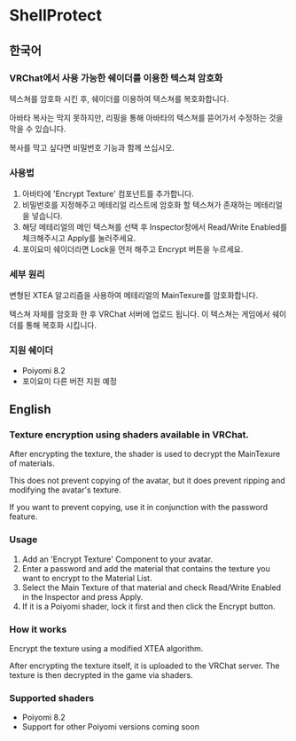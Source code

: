 # ShellProtect

## 한국어

### **VRChat에서 사용 가능한 쉐이더를 이용한 텍스쳐 암호화**

텍스쳐를 암호화 시킨 후, 쉐이더를 이용하여 텍스쳐를 복호화합니다.

아바타 복사는 막지 못하지만, 리핑을 통해 아바타의 텍스쳐를 뜯어가서 수정하는 것을 막을 수 있습니다.

복사를 막고 싶다면 비밀번호 기능과 함께 쓰십시오.

### 사용법
1. 아바타에 'Encrypt Texture' 컴포넌트를 추가합니다.
2. 비밀번호를 지정해주고 메테리얼 리스트에 암호화 할 텍스쳐가 존재하는 메테리얼을 넣습니다.
3. 해당 메테리얼의 메인 텍스쳐를 선택 후 Inspector창에서 Read/Write Enabled를 체크해주시고 Apply를 눌러주세요.
4. 포이요미 쉐이더라면 Lock을 먼저 해주고 Encrypt 버튼을 누르세요.

### 세부 원리
변형된 XTEA 알고리즘을 사용하여 메테리얼의 MainTexure를 암호화합니다.

텍스쳐 자체를 암호화 한 후 VRChat 서버에 업로드 됩니다. 이 텍스쳐는 게임에서 쉐이더를 통해 복호화 시킵니다.

### 지원 쉐이더
- Poiyomi 8.2
- 포이요미 다른 버전 지원 예정

## English

### **Texture encryption using shaders available in VRChat**.

After encrypting the texture, the shader is used to decrypt the MainTexure of materials.

This does not prevent copying of the avatar, but it does prevent ripping and modifying the avatar's texture.

If you want to prevent copying, use it in conjunction with the password feature.

### Usage
1. Add an 'Encrypt Texture' Component to your avatar.
2. Enter a password and add the material that contains the texture you want to encrypt to the Material List.
3. Select the Main Texture of that material and check Read/Write Enabled in the Inspector and press Apply.
4. If it is a Poiyomi shader, lock it first and then click the Encrypt button.

### How it works
Encrypt the texture using a modified XTEA algorithm.

After encrypting the texture itself, it is uploaded to the VRChat server. The texture is then decrypted in the game via shaders.

### Supported shaders
- Poiyomi 8.2
- Support for other Poiyomi versions coming soon
